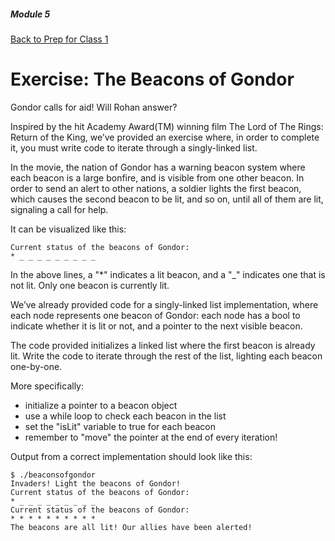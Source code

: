 ##### Module 5
[Back to Prep for Class 1](../../class1-prep)
# Exercise: The Beacons of Gondor

Gondor calls for aid!  Will Rohan answer?

Inspired by the hit Academy Award(TM) winning film The Lord of The Rings: Return of the King, we’ve provided an exercise where, in order to complete it, you must write code to iterate through a singly-linked list.

In the movie, the nation of Gondor has a warning beacon system where each beacon is a large bonfire, and is visible from one other beacon.  In order to send an alert to other nations, a soldier lights the first beacon, which causes the second beacon to be lit, and so on, until all of them are lit, signaling a call for help.

It can be visualized like this:
```
Current status of the beacons of Gondor:
* _ _ _ _ _ _ _ _ _
```
In the above lines, a "*" indicates a lit beacon, and a "_" indicates one that is not lit.  Only one beacon is currently lit.

We’ve already provided code for a singly-linked list implementation, where each node represents one beacon of Gondor: each node has a bool to indicate whether it is lit or not, and a pointer to the next visible beacon.

The code provided initializes a linked list where the first beacon is already lit.  Write the code to iterate through the rest of the list, lighting each beacon one-by-one.

More specifically:
- initialize a pointer to a beacon object
- use a while loop to check each beacon in the list
- set the "isLit" variable to true for each beacon
- remember to "move" the pointer at the end of every iteration!

Output from a correct implementation should look like this:
```
$ ./beaconsofgondor
Invaders! Light the beacons of Gondor!
Current status of the beacons of Gondor:
* _ _ _ _ _ _ _ _ _
Current status of the beacons of Gondor:
* * * * * * * * * *
The beacons are all lit! Our allies have been alerted!
```

